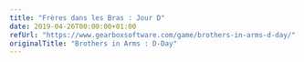 ```yaml
---
title: "Frères dans les Bras : Jour D"
date: 2019-04-26T00:00:00+01:00
refUrl: "https://www.gearboxsoftware.com/game/brothers-in-arms-d-day/" 
originalTitle: "Brothers in Arms : D-Day"
---
```


